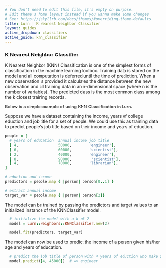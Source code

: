 ```yaml
---
# You don't need to edit this file, it's empty on purpose.
# Edit theme's home layout instead if you wanna make some changes
# See: https://jekyllrb.com/docs/themes/#overriding-theme-defaults
title: Lurn | K Nearest Neighbor Classifier
layout: guides
active_dropdown: classifiers
active_guide: knn_classifier
---
```


### K Nearest Neighbor Classifier
K Nearest Neighbor (KNN) Classification is one of the simplest forms of classification
in the machine learning toolbox. Training data is stored on the model and all
computation is deferred until the time of prediction. When a new observation
is provided it calculates the distance between the new observation and all
training data in an n-dimensional space (where n is the number of variables).
The predicted class is the most common class among the k closest training records.

Below is a simple example of using KNN Classification in Lurn.

Suppose we have a dataset containing the income, years of college eduction and job title
for a set of people. We could use this as training data to predict
people's job title based on their income and years of eduction.

  ```ruby
  people = [
    # years of education  annual income job title
    [ 4,                  50000,        'engineer'],
    [ 6,                  60000,        'scientist'],
    [ 2,                  40000,        'engineer'],
    [ 8,                  90000,         'scientist'],
    [ 4,                  70000,        'librarian'],
  ]

  # eduction and income
  predictors = people.map { |person| person[0..1] }

  # extract annual income
  target_var = people.map { |person| person[2]}
  ```

The model can be trained by passing the predictors and target values to an initialized
instance of the KNNClassifier model.

```ruby
  # initialize the model with a k of 2
  model = Lurn::Neighbors::KNNClassifier.new(2)

  model.fit(predictors, target_var)
```

The model can now be used to predict the income of a person given his/her
age and years of education.

```ruby
  # predict the job title of person with 4 years of eduction who make $45,000
  model.predict([4, 45000])  # => engineer
```
